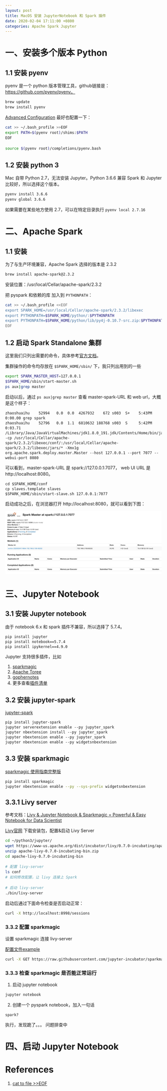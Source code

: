 ```yaml
---
layout: post
title: MacOS 安装 JupyterNotebook 和 Spark 插件
date: 2020-02-04 17:11:00 +0800
categories: Apache Spark Jupyter
---
```


# 一、安装多个版本 Python

## 1.1 安装 pyenv

pyenv 是一个 python 版本管理工具，github链接是： https://github.com/pyenv/pyenv。


```bash
brew update
brew install pyenv
```

[Advanced Configuration](https://github.com/pyenv/pyenv#advanced-configuration) 最好也配置一下：

```bash
cat >> ~/.bash_profile >>EOF
export PATH=$(pyenv root)/shims:$PATH
EOF

source $(pyenv root)/completions/pyenv.bash
```

## 1.2 安装 python 3

Mac 自带 Python 2.7，无法安装 Jupyter。Python 3.6.6 兼容 Spark 和 Jupyter 比较好，所以选择这个版本。

```bash
pyenv install 3.6.6
pyenv global 3.6.6
```

如果需要在某些地方使用 2.7，可以在特定目录执行 `pyenv local 2.7.16`

# 二、Apache Spark

## 1.1 安装

为了与生产环境兼容，Apache Spark 选择的版本是 2.3.2

```bash
brew install apache-spark@2.3.2
```

安装位置：/usr/local/Cellar/apache-spark/2.3.2

把 pyspark 和依赖的库 加入到 `PYTHONPATH`：

```bash
cat >> ~/.bash_profile <<EOF
export SPARK_HOME=/usr/local/Cellar/apache-spark/2.3.2/libexec
export PYTHONPATH=$SPARK_HOME/python/:$PYTHONPATH
export PYTHONPATH=$SPARK_HOME/python/lib/py4j-0.10.7-src.zip:$PYTHONPATH
EOF
```

## 1.2 启动 Spark Standalone 集群

这里我们只列出需要的命令，具体参考[官方文档](https://spark.apache.org/docs/2.3.2/spark-standalone.html)。

集群操作的命令均存放在 `$SPARK_HOME/sbin/` 下，我只列出用到的一些

```bash
export SPARK_MASTER_HOST=127.0.0.1
$SPARK_HOME/sbin/start-master.sh
ps aux|grep master
```

启动以后，通过 `ps aux|grep master` 查看 master-spark-URL 和 web url，大概是这个样子：

```
zhaoshuaihu    52994   0.0  0.0  4267932    672 s003  S+    5:43PM   0:00.00 grep spark
zhaoshuaihu    52796   0.0  1.1  6810632 188768 s003  S     5:42PM   0:03.71 /Library/Java/JavaVirtualMachines/jdk1.8.0_191.jdk/Contents/Home/bin/java -cp /usr/local/Cellar/apache-spark/2.3.2/libexec/conf/:/usr/local/Cellar/apache-spark/2.3.2/libexec/jars/* -Xmx1g org.apache.spark.deploy.master.Master --host 127.0.0.1 --port 7077 --webui-port 8080
```

可以看到，master-spark-URL 是 spark://127.0.0.1:7077， web UI URL 是 http://localhost:8080。

```
cd $SPARK_HOME/conf
cp slaves.template slaves
$SPARK_HOME/sbin/start-slave.sh 127.0.0.1:7077
```

启动成功之后，在浏览器打开 http://localhost:8080，就可以看到下图：

![Spark Web UI](../assets/2020-02-04/spark_web_ui.jpg)

# 三、Jupyter Notebook

## 3.1 安装 Jupyter notebook

由于 notebook 6.x 和 spark 插件不兼容，所以选择了 5.7.4。

```
pip install jupyter
pip install notebook==5.7.4
pip install ipykernel==4.9.0
```

Jupyter 支持很多插件，比如 

1. [sparkmagic](https://github.com/jupyter-incubator/sparkmagic)
2. [Apache Toree](https://github.com/apache/incubator-toree)
3. [gophernotes](https://github.com/gopherdata/gophernotes)
4. 更多查看[插件清单](https://github.com/jupyter/jupyter/wiki/Jupyter-kernels)


## 3.2 安装 jupyter-spark

[jupyter-spark](https://github.com/mozilla/jupyter-spark)

```
pip install jupyter-spark
jupyter serverextension enable --py jupyter_spark
jupyter nbextension install --py jupyter_spark
jupyter nbextension enable --py jupyter_spark
jupyter nbextension enable --py widgetsnbextension
```

## 3.3 安装 sparkmagic

[sparkmagic 使用指南完整版](https://github.com/jupyter-incubator/sparkmagic)

```bash
pip install sparkmagic
jupyter nbextension enable --py --sys-prefix widgetsnbextension 
```

## 3.3.1 Livy server

参考文档：[Livy & Jupyter Notebook & Sparkmagic = Powerful & Easy Notebook for Data Scientist](https://blog.chezo.uno/livy-jupyter-notebook-sparkmagic-powerful-easy-notebook-for-data-scientist-a8b72345ea2d)

[Livy官网](http://livy.incubator.apache.org./) 下载安装包，配置&启动 Livy Server

```bash
cd ~/python3/jupyter/
wget https://www-us.apache.org/dist/incubator/livy/0.7.0-incubating/apache-livy-0.7.0-incubating-bin.zip
unzip apache-livy-0.7.0-incubating-bin.zip
cd apache-livy-0.7.0-incubating-bin

# 配置 livy-server
ls conf
# 如何修改配置，让 livy 连接上 Spark

# 启动 livy-server
./bin/livy-server 
```

启动后通过下面命令检查是否启动正常：

```bash
curl -X http://localhost:8998/sessions
```

### 3.3.2 配置 sparkmagic

设置 sparkmagic 连接 livy-server

[配置文件example](https://github.com/jupyter-incubator/sparkmagic/blob/master/sparkmagic/example_config.json)


```bash
curl -X GET https://raw.githubusercontent.com/jupyter-incubator/sparkmagic/master/sparkmagic/example_config.json > ~/.sparkmagic/config.json
```

### 3.3.3 检查 sparkmagic 是否能正常运行

1. 启动 jupyter notebook

```bash
jupyter notebook
```

2. 创建一个 pyspark notebook，加入一句话

```
spark?
```

执行，发现跪了。。。  问题排查中


# 四、启动 Jupyter Notebook

# References

1. [cat to file >>EOF](https://stackoverflow.com/questions/2500436/how-does-cat-eof-work-in-bash)

